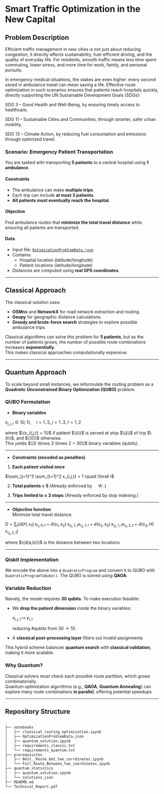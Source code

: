 #  Smart Traffic Optimization in the New Capital

## Problem Description
Efficient traffic management in new cities is not just about reducing congestion, it directly affects sustainability, fuel-efficient driving, and the quality of everyday life. For residents, smooth traffic means less time spent commuting, lower stress, and more time for work, family, and personal pursuits.

In emergency medical situations, the stakes are even higher: every second saved in ambulance travel can mean saving a life. Effective route optimization in such scenarios ensures that patients reach hospitals quickly, directly supporting the UN Sustainable Development Goals (SDGs):

SDG 3 – Good Health and Well-Being, by ensuring timely access to healthcare.

SDG 11 – Sustainable Cities and Communities, through smarter, safer urban mobility.

SDG 13 – Climate Action, by reducing fuel consumption and emissions through optimized travel.

### Scenario: Emergency Patient Transportation
You are tasked with transporting **5 patients** to a central hospital using **1 ambulance**.

#### Constraints
- The ambulance can make **multiple trips**.
- Each trip can include **at most 3 patients**.
- **All patients must eventually reach the hospital**.

#### Objective
Find ambulance routes that **minimize the total travel distance** while ensuring all patients are transported.

#### Data
- Input file: [`OptimizationProblemData.json`](https://drive.google.com/file/d/1XVoEXkX3xfltEsoP1O_Oyi6IdpDJe_ez/view?usp=sharing)
- Contains:
  - Hospital location (latitude/longitude)
  - Patient locations (latitude/longitude)
- Distances are computed using **real GPS coordinates**.


---

##  Classical Approach
The classical solution uses:
- **OSMnx** and **NetworkX** for road network extraction and routing.
- **Geopy** for geographic distance calculations.
- **Greedy and brute-force search** strategies to explore possible ambulance trips.

Classical algorithms can solve this problem for **5 patients**, but as the number of patients grows, the number of possible route combinations increases **exponentially**.  
This makes classical approaches computationally expensive.

---

##  Quantum Approach
To scale beyond small instances, we reformulate the routing problem as a **Quadratic Unconstrained Binary Optimization (QUBO)** problem.

### QUBO Formulation

- **Binary variables**

$x_{i,j,t} \in \{0,1\}, \quad i=1..5,\; j=1..3,\; t=1,2$

where $\(x_{i,j,t} = 1\)$ if patient $\(i\)$ is served at stop $\(j\)$ of trip $\(t\)$, and $\(0\)$ otherwise.  
This yields $\(5 \times 3 \times 2 = 30\)$ binary variables (qubits).

---

- **Constraints (encoded as penalties)**

1. **Each patient visited once**

$\sum_{j=1}^3 \sum_{t=1}^2 x_{i,j,t} = 1 \quad \forall i$

2. **Total patients = 5**
(Already enforced by $`\quad \forall i`$ .)

4. **Trips limited to ≤ 3 stops**  (Already enforced by stop indexing.)

---

- **Objective function**  
Minimize total travel distance:

$D = \sum_t \Big( d(H,s_1) \, x_{i_1,0,t} + d(s_1,s_2)\, x_{i_0,1,t} x_{i_2,1,t} + d(s_2,s_3)\, x_{i_2,1,t} x_{i_3,2,t} + d(s_3,H)\, x_{i_3,2,t} \Big)$

where $\(d(a,b)\)$ is the distance between two locations.

---

### Qiskit Implementation

We encode the above into a `QuadraticProgram` and convert it to QUBO with  
`QuadraticProgramToQubo()`. The QUBO is solved using **QAOA**:

### Variable Reduction

Naively, the model requires **30 qubits**.
To make execution feasible:

* We **drop the patient dimension** inside the binary variables:

  $x_{i,j,t} \;\mapsto\; y_{i,t}$

  reducing #qubits from $30 \to 10$.
* A **classical post-processing layer** filters out invalid assignments

This hybrid scheme balances **quantum search** with **classical validation**, making it more scalable.


### Why Quantum?
Classical solvers must check each possible route partition, which grows combinatorially.  
Quantum optimization algorithms (e.g., **QAOA**, **Quantum Annealing**) can explore many route combinations **in parallel**, offering potential speedups.

---

##  Repository Structure
```bash
.
├── notebooks
│   ├── classical_routing_optimization.ipynb
│   ├── OptimizationProblemData.json
│   ├── quantum_solution.ipynb
│   ├── requirements_classic.txt
│   └── requirements_quantum.txt
├── prerequisites
│   ├── Best__Route_bet_two_corrdinates.ipynb
│   └── Full_Route_Between_two_coordinates.ipynb
├── quantum_statistics
│   ├── quantum_solution.ipynb
│   └── solutions.json
├── README.md
└── Technical_Report.pdf

```



